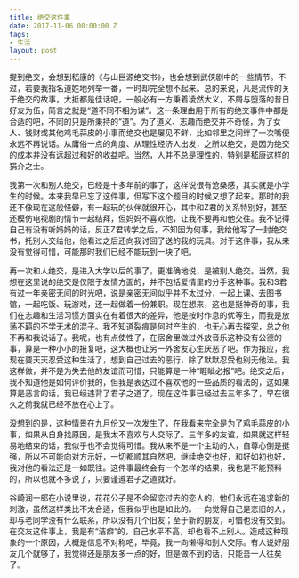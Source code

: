 ```yaml
---
title: 绝交这件事
date: 2017-11-06 00:00:00 Z
tags:
- 生活
layout: post
---
```


提到绝交，会想到嵇康的《与山巨源绝交书》，也会想到武侠剧中的一些情节。不过，若要我指名道姓地列举一番，一时却完全想不起来。总的来说，凡是流传的关于绝交的故事，大抵都是佳话吧，一般必有一方秉着凌然大义，不屑与堕落的昔日好友为伍，简言之就是“道不同不相为谋”。这一条理由用于所有的绝交事件中都是合适的吧，不同的只是所秉持的“道”。为了道义、志趣而绝交并不奇怪，为了女人、钱财或其他鸡毛蒜皮的小事而绝交也是屡见不鲜，比如邻里之间绊了一次嘴便永远不再说话。从庸俗一点的角度、从理性经济人出发，之所以绝交，是因为绝交的成本并没有远超过和好的收益吧。当然，人并不总是理性的，特别是嵇康这样的狷介之士。

我第一次和别人绝交，已经是十多年前的事了，这样说很有沧桑感，其实就是小学生的时候。本来我早已忘了这件事，但写下这个题目的时候又想了起来。那时的我还不像现在这般怪僻，有一起玩的伙伴就很开心，其中和Z君的关系特别好，甚至还模仿电视剧的情节一起结拜，但妈妈不喜欢他，让我不要再和他交往。我不记得自己有没有听妈妈的话，反正Z君转学之后，不知因为何事，我给他写了一封绝交书，托别人交给他，他看过之后还向我讨回了送的我的玩具。对于这件事，我从来没有觉得可惜，可能那时我们已经不能玩到一块了吧。

再一次和人绝交，是进入大学以后的事了，更准确地说，是被别人绝交。当然，我想在这里说的绝交是仅限于友情方面的，并不包括爱情里的分手这种事。我和S君有过一年亲密无间的时光吧，说是亲密无间似乎并不太过分，一起上课、去图书馆，一起吃饭、玩游戏，还一起做着一份兼职。现在想来，这也是挺神奇的事，我们在志趣和生活习惯方面实在有着很大的差异，他是按时作息的优等生，而我是放荡不羁的不学无术的混子。我不知道裂痕是何时产生的，也无心再去探究，总之他不再和我说话了。我呢，也有点使性子，在宿舍里做过外放音乐这种没有公德的事，算是一种小小的报复吧，这大概也让另一外舍友心生厌恶了吧。作为报应，我现在要天天忍受这种生活了，想到自己过去的恶行，除了默默忍受也别无他法。我这样做，并不是为失去他的友谊而可惜，只能算是一种“睚眦必报”吧。绝交之后，我不知道他是如何评价我的，但我是表达过不喜欢他的一些品质的看法的，这如果算是恶言的话，我已经违背了君子之道了。现在这件事已经过去三年多了，早在很久之前我就已经不放在心上了。

没想到的是，这种情景在九月份又一次发生了，在我看来完全是为了鸡毛蒜皮的小事，如果从自身找原因，是我太不喜欢与人交际了。三年多的友谊，如果就这样轻易地结束的话，我似乎也不会觉得可惜。我从来不是一个主动的人，自尊心倒是挺强，所以不可能向对方示好，一切都顺其自然吧，继续绝交也好，和好如初也好，我对他的看法还是一如既往。这件事最终会有一个怎样的结果，我也是不能预料的，所以也就不多说了，只要谨遵君子之道就好。

谷崎润一郎在小说里说，花花公子是不会留恋过去的恋人的，他们永远在追求新的刺激，虽然这样类比不太合适，但我似乎也是如此的。一向觉得自己是恋旧的人，却与老同学没有什么联系，所以没有几个旧友；至于新的朋友，可惜也没有交到。在交友这件事上，我是有“洁癖”的，自己水平不高，却也看不上别人。造成这种现象的一个原因，大概是信息不对称吧，毕竟，我一向懒得和别人交际。有人说好朋友几个就够了，我觉得还是朋友多一点的好，但是做不到的话，只能吾一人往矣了。

